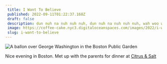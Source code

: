 ```yaml
---
 title: I Want To Believe
 published: 2022-09-11T01:22:37.168Z
 draft: false
 description: dun nuh na nuh nuh nuh, dun nuh na nuh nuh nuh, wah woo we woo we woooooo
 image: https://coffee-cake.nyc3.digitaloceanspaces.com/images/2022/i-want-to-believe.jpeg
 slug: i-want-to-believe
---
```

![A ballon over George Washington in the Boston Public Garden](https://coffee-cake.nyc3.digitaloceanspaces.com/images/2022/i-want-to-believe.jpeg)

Nice evening in Boston. Met up with the parents for dinner at [Citrus & Salt](https://www.citrusandsaltboston.com)